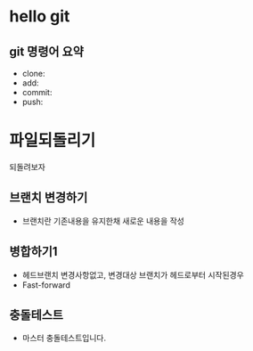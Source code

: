 # hello git

## git 명령어 요약

 - clone:
 - add:
 - commit:
 - push:
 
 # 파일되돌리기
 되돌려보자
 
 ## 브랜치 변경하기
  - 브랜치란 기존내용을 유지한채 새로운 내용을 작성

## 병합하기1

- 헤드브랜치 변경사항없고, 변경대상 브랜치가 헤드로부터 시작된경우
- Fast-forward

## 충돌테스트
- 마스터 충돌테스트입니다.
